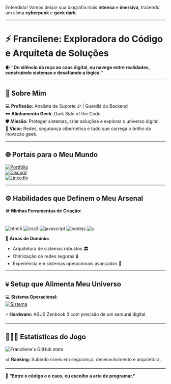 Entendido! Vamos deixar sua biografia mais **intensa** e **imersiva**, trazendo um clima **cyberpunk** e **geek dark**.  

---

# ⚡ **Francilene: Exploradora do Código e Arquiteta de Soluções**  

🌒 **"Do silêncio da roça ao caos digital, eu navego entre realidades, construindo sistemas e desafiando a lógica."**  

---

## 🧬 **Sobre Mim**  

💻 **Profissão:** Analista de Suporte Jr | Guardiã do Backend  
🕶️ **Alinhamento Geek:** Dark Side of the Code  
🛡️ **Missão:** Proteger sistemas, criar soluções e explorar o universo digital.  
🖤 **Vício:** Redes, segurança cibernética e tudo que carrega o brilho da inovação geek.  

---

## 🌐 **Portais para o Meu Mundo**  

[![Portfólio](https://img.shields.io/badge/PORTFÓLIO-0D1117?style=for-the-badge&logo=About.me&logoColor=white)](https://leninhapires.github.io/portifiolio-existent/)  
[![Discord](https://img.shields.io/badge/ENTRE_NO_SANTUÁRIO-5865F2?style=for-the-badge&logo=discord&logoColor=white)](https://discord.com/users/seudiscord)  
[![LinkedIn](https://img.shields.io/badge/CONEXÕES-PROFISSIONAIS-0077B5?style=for-the-badge&logo=linkedin&logoColor=white)](https://www.linkedin.com/in/seuperfil/)  

---

## ⚙️ **Habilidades que Definem o Meu Arsenal**  

🛠 **Minhas Ferramentas de Criação:**  
<div style="display:inline-block"><br/>
    <img align="center" alt="html5" src="https://img.shields.io/badge/HTML5-%23E34F26?style=for-the-badge&logo=html5&logoColor=white"/>
    <img align="center" alt="css3" src="https://img.shields.io/badge/CSS3-%231572B6?style=for-the-badge&logo=css3&logoColor=white"/>
    <img align="center" alt="javascript" src="https://img.shields.io/badge/JavaScript-%23F7DF1E?style=for-the-badge&logo=javascript&logoColor=black"/>
    <img align="center" alt="nodejs" src="https://img.shields.io/badge/Node.js-%23339933?style=for-the-badge&logo=node.js&logoColor=white"/>
    <img align="center" alt="c" src="https://img.shields.io/badge/C-%2300599C?style=for-the-badge&logo=c&logoColor=white"/>
</div>  

🎯 **Áreas de Domínio:**  
- Arquitetura de sistemas robustos 🏛️  
- Otimização de redes seguras 🔒  
- Experiência em sistemas operacionais avançados 👾  

---

## 💀 **Setup que Alimenta Meu Universo**  

💻 **Sistema Operacional:**  
[![Sistema](https://img.shields.io/badge/Windows-11_PRO_NINJA-0078D6?style=for-the-badge&logo=windows&logoColor=white)]()  

⚡ **Hardware:** ASUS Zenbook 3 com precisão de um samurai digital.

---

## 🧙🏽‍♀️ **Estatísticas do Jogo**  

![Francilene's GitHub stats](https://github-readme-stats.vercel.app/api?username=Leninhapires&show_icons=true&theme=dracula)  

📊 **Ranking:** Subindo níveis em segurança, desenvolvimento e arquitetura.  

---

🌌 **"Entre o código e o caos, eu escolho a arte de programar."**  

